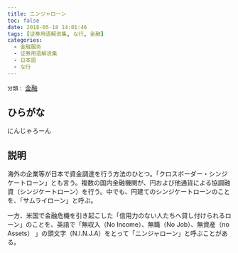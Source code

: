 ```yaml
---
title: ニンジャローン
toc: false
date: 2018-05-18 14:01:46
tags: [证券用语解说集, な行, 金融]
categories:
  - 金融服务
  - 证券用语解说集
  - 日本語
  - な行
---
```


`分類：` [金融](/tags/金融/)

## ひらがな

にんじゃろーん

## 説明

海外の企業等が日本で資金調達を行う方法のひとつ。「クロスボーダー・シンジケートローン」とも言う。複数の国内金融機関が、円および他通貨による協調融資（シンジケートローン）を行う。中でも、円建てのシンジケートローンのことを、「サムライローン」と呼ぶ。

一方、米国で金融危機を引き起こした「信用力のない人たちへ貸し付けられるローン」のことを、英語で「無収入（No Income）、無職（No Job）、無資産（no Assets） 」の頭文字（N.I.N.J.A）をとって「ニンジャローン」と呼ぶことがある。
